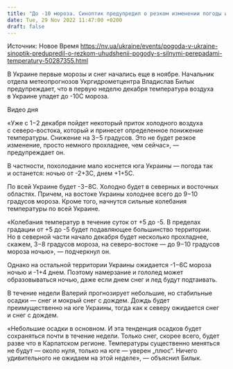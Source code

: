 ```yaml
---
title: "До -10 мороза. Синоптик предупредил о резком изменении погоды и сильном похолодании с осадками"
date: Tue, 29 Nov 2022 11:47:00 +0200
draft: false
---
```

Источник: Новое Время https://nv.ua/ukraine/events/pogoda-v-ukraine-sinoptik-predupredil-o-rezkom-uhudshenii-pogody-s-silnymi-perepadami-temperatury-50287355.html


В Украине первые морозы и снег начались еще в ноябре. Начальник отдела метеопрогнозов Укргидрометцентра Владислав Билык предупреждает, что в первую неделю декабря температура воздуха в Украине упадет до -10С мороза.

 Видео дня   

«Уже с 1−2 декабря пойдет некоторый приток холодного воздуха с северо-востока, который и принесет определенное понижение температуры. Снижение на 3−5 градусов. Это не будет резкое изменение, просто немного прохладнее, чем сейчас», — предупреждает он.

В частности, похолодание мало коснется юга Украины — погода так и останется: ночью от -2+3С, днем +1+5С.

По всей Украине будет -3−8С. Холодно будет в северных и восточных областях. Причем, на востоке Украины холоднее всего до 9−10 градусов мороза. Кроме того, начнутся сильные колебания температуры по всей Украине.

«Колебания температур в течение суток от +5 до -5. В пределах градации от +5 до -5 будет подавляющее большинство территории. Но в северной части начало декабря будет несколько прохладнее, скажем, 3−8 градусов мороза, на северо-востоке — до 9−10 градусов мороза ночью», — подчеркнул он.

Однако на остальной территории Украины ожидается -1−6С мороза ночью и -1+4 днем. Поэтому намерзание и гололед может образовываться ночью, даже если днем снег и лед будут подтаивать.

В течение недели Валерий прогнозирует небольшие, но стабильные осадки — снег и мокрый снег с дождем. Дождь будет преимущественно на юге Украины, тогда как к северу ожидается снег и снег с дождем.

«Небольшие осадки в основном. И эта тенденция осадков будет сохраняться почти в течение недели. Только снег, скорее всего, будет разве что в Карпатском регионе. Температуры существенно меняться не будут — около нуля, только на юге — уверен „плюс“. Ничего удивительного не ожидаем на этой неделе», ― объяснил Билык.
